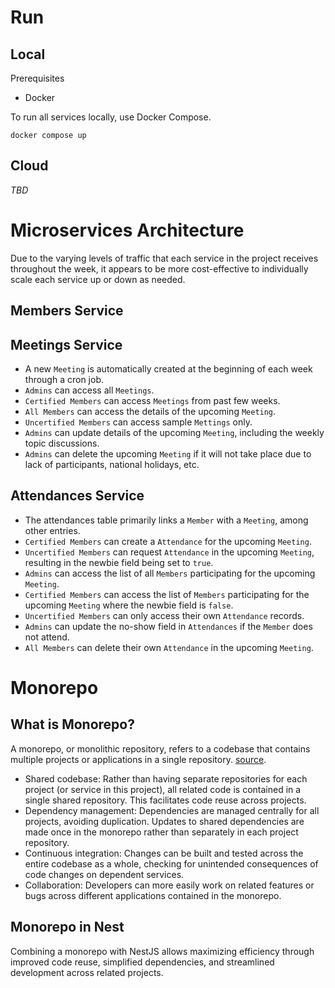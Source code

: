 # Run

## Local

Prerequisites

- Docker

To run all services locally, use Docker Compose.

```shell
docker compose up
```

## Cloud

*TBD*

# Microservices Architecture

Due to the varying levels of traffic that each service in the project receives throughout the week, it appears to be
more cost-effective to individually scale each service up or down as needed.

## Members Service

## Meetings Service

- A new `Meeting` is automatically created at the beginning of each week through a cron job.
- `Admins` can access all `Meetings`.
- `Certified Members` can access `Meetings` from past few weeks.
- `All Members` can access the details of the upcoming `Meeting`.
- `Uncertified Members` can access sample `Mettings` only.
- `Admins` can update details of the upcoming `Meeting`, including the weekly topic discussions.
- `Admins` can delete the upcoming `Meeting` if it will not take place due to lack of participants, national holidays,
  etc.

## Attendances Service

- The attendances table primarily links a `Member` with a `Meeting`, among other entries.
- `Certified Members` can create a `Attendance` for the upcoming `Meeting`.
- `Uncertified Members` can request `Attendance` in the upcoming `Meeting`, resulting in the newbie field being set
  to `true`.
- `Admins` can access the list of all `Members` participating for the upcoming `Meeting`.
- `Certified Members` can access the list of `Members` participating for the upcoming `Meeting` where the newbie field
  is `false`.
- `Uncertified Members` can only access their own `Attendance` records.
- `Admins` can update the no-show field in `Attendances` if the `Member` does not attend.
- `All Members` can delete their own `Attendance` in the upcoming `Meeting`.

# Monorepo

## What is Monorepo?

A monorepo, or monolithic repository, refers to a codebase that contains multiple projects or applications in a single
repository. [source](https://dev.to/mostafakmilly/managing-monorepos-with-lerna-v7-3l9o).

- Shared codebase: Rather than having separate repositories for each project (or service in this project), all related
  code is contained in a single shared repository. This facilitates code reuse across projects.
- Dependency management: Dependencies are managed centrally for all projects, avoiding duplication. Updates to shared
  dependencies are made once in the monorepo rather than separately in each project repository.
- Continuous integration: Changes can be built and tested across the entire codebase as a whole, checking for unintended
  consequences of code changes on dependent services.
- Collaboration: Developers can more easily work on related features or bugs across different applications contained in
  the monorepo.

## Monorepo in Nest

Combining a monorepo with NestJS allows maximizing efficiency through improved code reuse, simplified dependencies, and
streamlined development across related projects.

